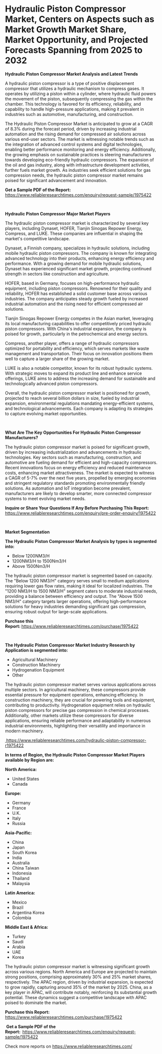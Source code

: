 <p><h1>Hydraulic Piston Compressor Market, Centers on Aspects such as Market Growth Market Share, Market Opportunity, and Projected Forecasts Spanning from 2025 to 2032</h1></p><p><strong>Hydraulic Piston Compressor Market Analysis and Latest Trends</strong></p>
<p><p>A hydraulic piston compressor is a type of positive displacement compressor that utilizes a hydraulic mechanism to compress gases. It operates by utilizing a piston within a cylinder, where hydraulic fluid powers the movement of the piston, subsequently compressing the gas within the chamber. This technology is favored for its efficiency, reliability, and capability to handle high-pressure applications, making it prevalent in industries such as automotive, manufacturing, and construction.</p><p>The Hydraulic Piston Compressor Market is anticipated to grow at a CAGR of 8.3% during the forecast period, driven by increasing industrial automation and the rising demand for compressed air solutions across various end-user sectors. The market is witnessing notable trends such as the integration of advanced control systems and digital technologies, enabling better performance monitoring and energy efficiency. Additionally, the growing emphasis on sustainable practices is steering manufacturers towards developing eco-friendly hydraulic compressors. The expansion of the oil and gas industry, along with infrastructure development activities, further fuels market growth. As industries seek efficient solutions for gas compression needs, the hydraulic piston compressor market remains poised for significant advancement and innovation.</p></p>
<p><strong>Get a Sample PDF of the Report:&nbsp;</strong> <a href="https://www.reliableresearchtimes.com/enquiry/request-sample/1975422?utm_campaign=2310&utm_medium=2&utm_source=Github&utm_content=ia&utm_term=20022025&utm_id=hydraulic-piston-compressor">https://www.reliableresearchtimes.com/enquiry/request-sample/1975422</a></p>
<p>&nbsp;</p>
<p><strong>Hydraulic Piston Compressor Major Market Players</strong></p>
<p><p>The hydraulic piston compressor market is characterized by several key players, including Dynaset, HOFER, Tianjin Sinogas Repower Energy, Compress, and LUKE. These companies are influential in shaping the market's competitive landscape.</p><p>Dynaset, a Finnish company, specializes in hydraulic solutions, including mobile hydraulic piston compressors. The company is known for integrating advanced technology into their products, enhancing energy efficiency and performance. With a growing demand for mobile hydraulic solutions, Dynaset has experienced significant market growth, projecting continued strength in sectors like construction and agriculture.</p><p>HOFER, based in Germany, focuses on high-performance hydraulic equipment, including piston compressors. Renowned for their quality and reliability, HOFER has established a solid customer base across various industries. The company anticipates steady growth fueled by increased industrial automation and the rising need for efficient compressed air solutions.</p><p>Tianjin Sinogas Repower Energy competes in the Asian market, leveraging its local manufacturing capabilities to offer competitively priced hydraulic piston compressors. With China's industrial expansion, the company is poised for growth, particularly in the petrochemical and energy sectors.</p><p>Compress, another player, offers a range of hydraulic compressors optimized for portability and efficiency, which serves markets like waste management and transportation. Their focus on innovation positions them well to capture a larger share of the growing market.</p><p>LUKE is also a notable competitor, known for its robust hydraulic systems. With strategic moves to expand its product line and enhance service offerings, LUKE aims to address the increasing demand for sustainable and technologically advanced piston compressors.</p><p>Overall, the hydraulic piston compressor market is positioned for growth, projected to reach several billion dollars in size, fueled by industrial expansion, environmental regulations mandating energy-efficient systems, and technological advancements. Each company is adapting its strategies to capture evolving market opportunities.</p></p>
<p>&nbsp;</p>
<p><strong>What Are The Key Opportunities For Hydraulic Piston Compressor Manufacturers?</strong></p>
<p><p>The hydraulic piston compressor market is poised for significant growth, driven by increasing industrialization and advancements in hydraulic technologies. Key sectors such as manufacturing, construction, and automotive are fueling demand for efficient and high-capacity compressors. Recent innovations focus on energy efficiency and reduced maintenance costs, enhancing market attractiveness. The market is expected to witness a CAGR of 5-7% over the next five years, propelled by emerging economies and stringent regulatory standards promoting environmentally friendly solutions. As automation and IoT integration become prevalent, manufacturers are likely to develop smarter, more connected compressor systems to meet evolving market needs.</p></p>
<p><strong>Inquire or Share Your Questions If Any Before Purchasing This Report:</strong> <a href="https://www.reliableresearchtimes.com/enquiry/pre-order-enquiry/1975422?utm_campaign=2310&utm_medium=2&utm_source=Github&utm_content=ia&utm_term=20022025&utm_id=hydraulic-piston-compressor">https://www.reliableresearchtimes.com/enquiry/pre-order-enquiry/1975422</a></p>
<p>&nbsp;</p>
<p><strong>Market Segmentation</strong></p>
<p><strong>The Hydraulic Piston Compressor Market Analysis by types is segmented into:</strong></p>
<p><ul><li>Below 1200NM3/H</li><li>1200NM3/H to 1500Nm3/H</li><li>Above 1500Nm3/H</li></ul></p>
<p><p>The hydraulic piston compressor market is segmented based on capacity. The "Below 1200 NM3/H" category serves small to medium applications requiring lower gas flow rates, making it ideal for localized industries. The "1200 NM3/H to 1500 NM3/H" segment caters to moderate industrial needs, providing a balance between efficiency and output. The "Above 1500 NM3/H" category targets larger operations, offering high-performance solutions for heavy industries demanding significant gas compression, ensuring robust output for large-scale applications.</p></p>
<p><strong>Purchase this Report:&nbsp;</strong><a href="https://www.reliableresearchtimes.com/purchase/1975422?utm_campaign=2310&utm_medium=2&utm_source=Github&utm_content=ia&utm_term=20022025&utm_id=hydraulic-piston-compressor">https://www.reliableresearchtimes.com/purchase/1975422</a></p>
<p>&nbsp;</p>
<p><strong>The Hydraulic Piston Compressor Market Industry Research by Application is segmented into:</strong></p>
<p><ul><li>Agricultural Machinery</li><li>Construction Machinery</li><li>Hydrogenation Equipment</li><li>Other</li></ul></p>
<p><p>The hydraulic piston compressor market serves various applications across multiple sectors. In agricultural machinery, these compressors provide essential pressure for equipment operations, enhancing efficiency. In construction machinery, they are crucial for powering tools and equipment, contributing to productivity. Hydrogenation equipment relies on hydraulic piston compressors for precise gas compression in chemical processes. Additionally, other markets utilize these compressors for diverse applications, ensuring reliable performance and adaptability in numerous industrial environments, highlighting their versatility and importance in modern machinery.</p></p>
<p><a href="https://www.reliableresearchtimes.com/hydraulic-piston-compressor-r1975422?utm_campaign=2310&utm_medium=2&utm_source=Github&utm_content=ia&utm_term=20022025&utm_id=hydraulic-piston-compressor">&nbsp;https://www.reliableresearchtimes.com/hydraulic-piston-compressor-r1975422</a></p>
<p><strong>In terms of Region, the Hydraulic Piston Compressor Market Players available by Region are:</strong></p>
<p>
    <p> <strong> North America: </strong>
        <ul>
            <li>United States</li>
            <li>Canada</li>
        </ul>
        </p> 
    <p> <strong> Europe: </strong>
        <ul>
            <li>Germany</li>
            <li>France</li>
            <li>U.K.</li>
            <li>Italy</li>
            <li>Russia</li>
        </ul>
        </p> 
    <p> <strong> Asia-Pacific: </strong>
        <ul>
            <li>China</li>
            <li>Japan</li>
            <li>South Korea</li>
            <li>India</li>
            <li>Australia</li>
            <li>China Taiwan</li>
            <li>Indonesia</li>
            <li>Thailand</li>
            <li>Malaysia</li>
        </ul>
        </p> 
    <p> <strong> Latin America: </strong>
        <ul>
            <li>Mexico</li>
            <li>Brazil</li>
            <li>Argentina Korea</li>
            <li>Colombia</li>
        </ul>
        </p> 
    <p> <strong> Middle East & Africa: </strong>
        <ul>
            <li>Turkey</li>
            <li>Saudi</li>
            <li>Arabia</li>
            <li>UAE</li>
            <li>Korea</li>
        </ul>
    </p>
    </p>
<p><p>The hydraulic piston compressor market is witnessing significant growth across various regions. North America and Europe are projected to maintain strong positions, comprising approximately 30% and 25% market shares, respectively. The APAC region, driven by industrial expansion, is expected to grow rapidly, capturing around 35% of the market by 2025. China, as a key player in APAC, will contribute notably, reinforcing its substantial growth potential. These dynamics suggest a competitive landscape with APAC poised to dominate the market.</p></p>
<p><strong>Purchase this Report: </strong><a href="https://www.reliableresearchtimes.com/purchase/1975422?utm_campaign=2310&utm_medium=2&utm_source=Github&utm_content=ia&utm_term=20022025&utm_id=hydraulic-piston-compressor">https://www.reliableresearchtimes.com/purchase/1975422</a></p>
<p>&nbsp;<strong>Get a Sample PDF of the Report:&nbsp;&nbsp;</strong><a href="https://www.reliableresearchtimes.com/enquiry/request-sample/1975422?utm_campaign=2310&utm_medium=2&utm_source=Github&utm_content=ia&utm_term=20022025&utm_id=hydraulic-piston-compressor">https://www.reliableresearchtimes.com/enquiry/request-sample/1975422</a></p>
<p><strong></strong></p>
<p>Check more reports on <a href="https://www.reliableresearchtimes.com/?utm_campaign=2310&utm_medium=2&utm_source=Github&utm_content=ia&utm_term=20022025&utm_id=hydraulic-piston-compressor">https://www.reliableresearchtimes.com/</a></p>